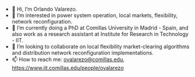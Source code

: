 - 👋 Hi, I’m Orlando Valarezo.
- 👀 I’m interested in power system operation, local markets, flexibility, network reconfiguration.
- 🌱 I’m currently doing a PhD at Comillas University in Madrid - Spain, and also work as a research assistant at Institute for Research in Technology - IIT.
- 💞️ I’m looking to collaborate on local flexibility market-clearing algorithms and distribution network reconfiguration implementations.
- 📫 How to reach me: ovalarezo@comillas.edu, https://www.iit.comillas.edu/people/ovalarezo

<!---
ovalarezo/ovalarezo is a ✨ special ✨ repository because its `README.md` (this file) appears on your GitHub profile.
You can click the Preview link to take a look at your changes.
--->
